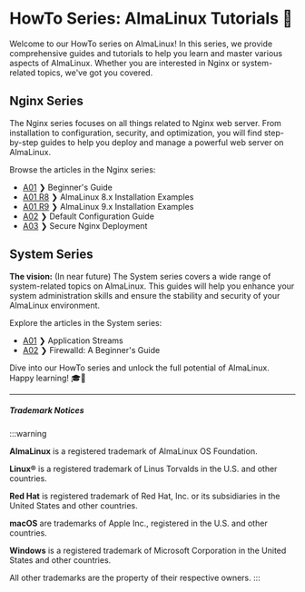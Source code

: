 # HowTo Series: AlmaLinux Tutorials 🚀

Welcome to our HowTo series on AlmaLinux! In this series, we provide comprehensive guides and tutorials to help you learn and master various aspects of AlmaLinux. Whether you are interested in Nginx or system-related topics, we've got you covered.

## Nginx Series

The Nginx series focuses on all things related to Nginx web server. From installation to configuration, security, and optimization, you will find step-by-step guides to help you deploy and manage a powerful web server on AlmaLinux.

Browse the articles in the Nginx series:

- [A01](nginx/NginxSeriesA01.md) ❯ Beginner's Guide
- [A01 R8](nginx/NginxSeriesA01R8.md) ❯ AlmaLinux 8.x Installation Examples
- [A01 R9](nginx/NginxSeriesA01R9.md) ❯ AlmaLinux 9.x Installation Examples
- [A02](nginx/NginxSeriesA02.md) ❯ Default Configuration Guide
- [A03](nginx/NginxSeriesA03P1.md) ❯ Secure Nginx Deployment

## System Series

**The vision:** (In near future) The System series covers a wide range of system-related topics on AlmaLinux. This guides will help you enhance your system administration skills and ensure the stability and security of your AlmaLinux environment.

Explore the articles in the System series:

- [A01](system/SystemSeriesA01.md) ❯ Application Streams
- [A02](system/SystemSeriesA02.md) ❯ Firewalld: A Beginner's Guide

Dive into our HowTo series and unlock the full potential of AlmaLinux. Happy learning! 🎓🐧

----

##### Trademark Notices
:::warning

**AlmaLinux** is a registered trademark of AlmaLinux OS Foundation.

**Linux®** is a registered trademark of Linus Torvalds in the U.S. and other countries.

**Red Hat** is registered trademark of Red Hat, Inc. or its subsidiaries in the United States and other countries.

**macOS** are trademarks of Apple Inc., registered in the U.S. and other countries.

**Windows** is a registered trademark of Microsoft Corporation in the United States and other countries.

All other trademarks are the property of their respective owners.
:::

